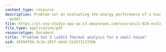 ```yaml
---
content_type: resource
description: Problem set on evaluating the energy performance of a house using a MATLAB
  model.
file: https://ol-ocw-studio-app-qa.s3.amazonaws.com/courses/1-020-ecology-ii-engineering-for-sustainability-spring-2008/4559df843c3e191fe8a53141f11723db_assn3.pdf
file_type: application/pdf
resourcetype: Document
title: "Problem Set 3 \u2013 Thermal analysis for a small house"
uid: 4559df84-3c3e-191f-e8a5-3141f11723db
---
```

